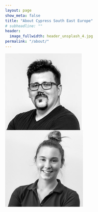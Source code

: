 ```yaml
---
layout: page
show_meta: false
title: "About Cypress South East Europe"
# subheadline: ""
header:
  image_fullwidth: header_unsplash_4.jpg
permalink: "/about/"
---
```


<div class="row">
  <div class="medium-5 columns t30">
  <img src="../images/Bojan.jpg" alt="" style="height:250px;">
</div>

<div class="row">
  <div class="medium-5 columns t30">
  <img src="../images/Tamara.jpg" alt="" style="height:250px;">
</div>
